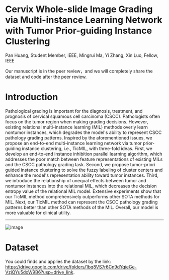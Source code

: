 # Cervix Whole-slide Image Grading via Multi-instance Learning Network with Tumor Prior-guiding Instance Clustering
Pan Huang, Student Member, IEEE, Mingrui Ma, Yi Zhang, Xin Luo, Fellow, IEEE

Our manuscript is in the peer review，and we will completely share the dataset and code after the peer review.

# Introduction
Pathological grading is important for the diagnosis, treatment, and prognosis of cervical squamous cell carcinoma (CSCC). Pathologists often focus on the tumor region when making grading decisions. However, existing relational multi-instance learning (MIL) methods overly learn nontumor instances, which degrades the model's ability to represent CSCC pathology grading patterns. Inspired by the aforementioned issues, we propose an end-to-end multi-instance learning network via tumor prior-guiding instance clustering, i.e., TicMIL, with three-fold ideas. First, we develop an end-to-end instance inhibition parallel learning algorithm, which addresses the poor match between feature representations of existing MILs and the CSCC pathology grading task. Second, we propose tumor-priori guided instance clustering to solve the fuzzy labeling of cluster centers and enhance the model's representation ability toward tumor instances. Third, we introduce the relationship of unequal effects between tumor and nontumor instances into the relational MIL, which decreases the decision entropy value of the relational MIL model. Extensive experiments show that our TicMIL method comprehensively outperforms other SOTA methods for MIL. Next, our TicMIL method can represent the CSCC pathology grading patterns better than other SOTA methods of the MIL. Overall, our model is more valuable for clinical utility. 

---
![image](https://github.com/Baron-Huang/TicMIL/blob/main/Image/Main_Frame_for_TicMIL.png)


# Dataset
You could finds and applies the dataset by the link: https://drive.google.com/drive/folders/1bq8VS7r6Cn9dYqieGe-VzjQYu5dxW9B6?usp=drive_link.

